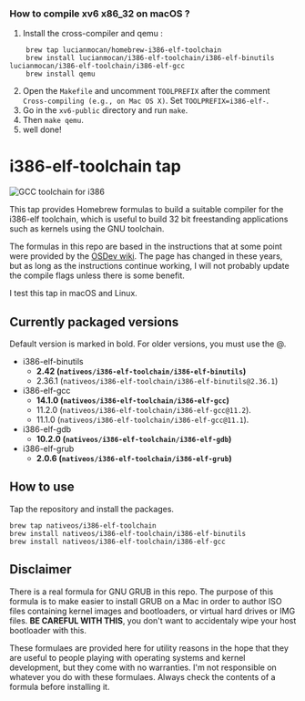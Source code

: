 ### How to compile xv6 x86_32 on macOS ?

1. Install the cross-compiler and qemu : 
```
    brew tap lucianmocan/homebrew-i386-elf-toolchain
    brew install lucianmocan/i386-elf-toolchain/i386-elf-binutils lucianmocan/i386-elf-toolchain/i386-elf-gcc
    brew install qemu
```
2. Open the `Makefile` and uncomment `TOOLPREFIX` after the comment `Cross-compiling (e.g., on Mac OS X)`. Set `TOOLPREFIX=i386-elf-`.
3. Go in the `xv6-public` directory and run `make`.
4. Then `make qemu`.
5. well done!


# i386-elf-toolchain tap

![GCC toolchain for i386]

This tap provides Homebrew formulas to build a suitable compiler for the
i386-elf toolchain, which is useful to build 32 bit freestanding
applications such as kernels using the GNU toolchain.

The formulas in this repo are based in the instructions that at some
point were provided by the [OSDev wiki]. The page has changed in these
years, but as long as the instructions continue working, I will not
probably update the compile flags unless there is some benefit.

I test this tap in macOS and Linux.

  [GCC toolchain for i386]: banner.png
  [OSDev wiki]: https://wiki.osdev.org/GCC_Cross-Compiler

## Currently packaged versions

Default version is marked in bold. For older versions, you must use the
@.

-   i386-elf-binutils
    -   **2.42 (`nativeos/i386-elf-toolchain/i386-elf-binutils`)**
    -   2.36.1 (`nativeos/i386-elf-toolchain/i386-elf-binutils@2.36.1`)
-   i386-elf-gcc
    -   **14.1.0 (`nativeos/i386-elf-toolchain/i386-elf-gcc`)**
    -   11.2.0 (`nativeos/i386-elf-toolchain/i386-elf-gcc@11.2`).
    -   11.1.0 (`nativeos/i386-elf-toolchain/i386-elf-gcc@11.1`).
-   i386-elf-gdb
    -   **10.2.0 (`nativeos/i386-elf-toolchain/i386-elf-gdb`)**
-   i386-elf-grub
    -   **2.0.6 (`nativeos/i386-elf-toolchain/i386-elf-grub`)**

## How to use

Tap the repository and install the packages.

    brew tap nativeos/i386-elf-toolchain
    brew install nativeos/i386-elf-toolchain/i386-elf-binutils
    brew install nativeos/i386-elf-toolchain/i386-elf-gcc

## Disclaimer

There is a real formula for GNU GRUB in this repo. The purpose of this
formula is to make easier to install GRUB on a Mac in order to author
ISO files containing kernel images and bootloaders, or virtual hard
drives or IMG files. **BE CAREFUL WITH THIS**, you don't want to
accidentaly wipe your host bootloader with this.

These formulaes are provided here for utility reasons in the hope that
they are useful to people playing with operating systems and kernel
development, but they come with no warranties. I'm not responsible on
whatever you do with these formulaes. Always check the contents of a
formula before installing it.
